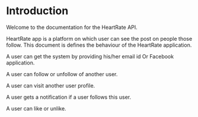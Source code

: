 # Introduction 

Welcome to the documentation for the HeartRate API.

HeartRate app is a platform on which user can see the post on people those follow. 
This document is defines the behaviour of the HeartRate application.

A user can get the system by providing  his/her email id Or Facebook application.

A user can follow or unfollow of another user.

A user can visit another user profile.

A user gets a notification if a user follows this user.

A user can like or unlike.